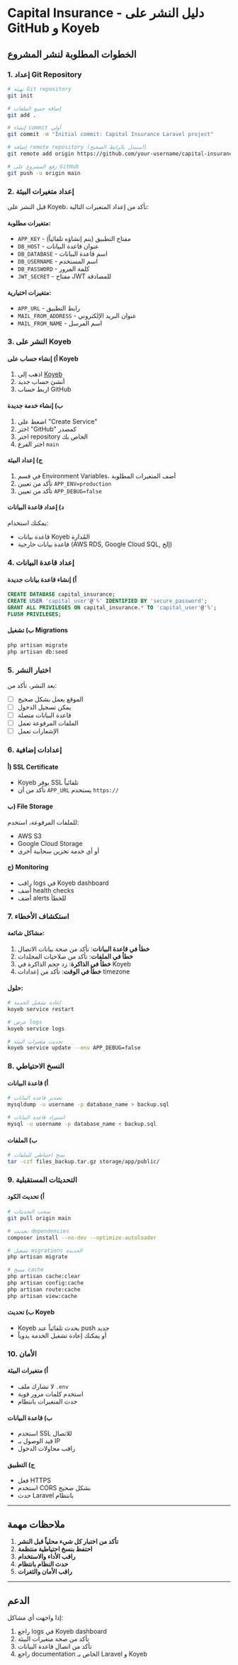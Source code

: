 # Capital Insurance - دليل النشر على GitHub و Koyeb

## الخطوات المطلوبة لنشر المشروع

### 1. إعداد Git Repository

```bash
# تهيئة Git repository
git init

# إضافة جميع الملفات
git add .

# إنشاء commit أولي
git commit -m "Initial commit: Capital Insurance Laravel project"

# إضافة remote repository (استبدل بالرابط الصحيح)
git remote add origin https://github.com/your-username/capital-insurance.git

# رفع المشروع على GitHub
git push -u origin main
```

### 2. إعداد متغيرات البيئة

قبل النشر على Koyeb، تأكد من إعداد المتغيرات التالية:

#### متغيرات مطلوبة:
- `APP_KEY` - مفتاح التطبيق (يتم إنشاؤه تلقائياً)
- `DB_HOST` - عنوان قاعدة البيانات
- `DB_DATABASE` - اسم قاعدة البيانات
- `DB_USERNAME` - اسم المستخدم
- `DB_PASSWORD` - كلمة المرور
- `JWT_SECRET` - مفتاح JWT للمصادقة

#### متغيرات اختيارية:
- `APP_URL` - رابط التطبيق
- `MAIL_FROM_ADDRESS` - عنوان البريد الإلكتروني
- `MAIL_FROM_NAME` - اسم المرسل

### 3. النشر على Koyeb

#### أ) إنشاء حساب على Koyeb
1. اذهب إلى [Koyeb](https://koyeb.com)
2. أنشئ حساب جديد
3. اربط حساب GitHub

#### ب) إنشاء خدمة جديدة
1. اضغط على "Create Service"
2. اختر "GitHub" كمصدر
3. اختر repository الخاص بك
4. اختر الفرع `main`

#### ج) إعداد البيئة
1. في قسم Environment Variables، أضف المتغيرات المطلوبة
2. تأكد من تعيين `APP_ENV=production`
3. تأكد من تعيين `APP_DEBUG=false`

#### د) إعداد قاعدة البيانات
يمكنك استخدام:
- قاعدة بيانات Koyeb المُدارة
- قاعدة بيانات خارجية (AWS RDS, Google Cloud SQL, إلخ)

### 4. إعداد قاعدة البيانات

#### أ) إنشاء قاعدة بيانات جديدة
```sql
CREATE DATABASE capital_insurance;
CREATE USER 'capital_user'@'%' IDENTIFIED BY 'secure_password';
GRANT ALL PRIVILEGES ON capital_insurance.* TO 'capital_user'@'%';
FLUSH PRIVILEGES;
```

#### ب) تشغيل Migrations
```bash
php artisan migrate
php artisan db:seed
```

### 5. اختبار النشر

بعد النشر، تأكد من:
- [ ] الموقع يعمل بشكل صحيح
- [ ] يمكن تسجيل الدخول
- [ ] قاعدة البيانات متصلة
- [ ] الملفات المرفوعة تعمل
- [ ] الإشعارات تعمل

### 6. إعدادات إضافية

#### أ) SSL Certificate
- Koyeb يوفر SSL تلقائياً
- تأكد من أن `APP_URL` يستخدم `https://`

#### ب) File Storage
للملفات المرفوعة، استخدم:
- AWS S3
- Google Cloud Storage
- أو أي خدمة تخزين سحابية أخرى

#### ج) Monitoring
- راقب logs في Koyeb dashboard
- أضف health checks
- أضف alerts للخطأ

### 7. استكشاف الأخطاء

#### مشاكل شائعة:
1. **خطأ في قاعدة البيانات**: تأكد من صحة بيانات الاتصال
2. **خطأ في الملفات**: تأكد من صلاحيات المجلدات
3. **خطأ في الذاكرة**: زد حجم الذاكرة في Koyeb
4. **خطأ في الوقت**: تأكد من إعدادات timezone

#### حلول:
```bash
# إعادة تشغيل الخدمة
koyeb service restart

# عرض logs
koyeb service logs

# تحديث متغيرات البيئة
koyeb service update --env APP_DEBUG=false
```

### 8. النسخ الاحتياطي

#### أ) قاعدة البيانات
```bash
# تصدير قاعدة البيانات
mysqldump -u username -p database_name > backup.sql

# استيراد قاعدة البيانات
mysql -u username -p database_name < backup.sql
```

#### ب) الملفات
```bash
# نسخ احتياطي للملفات
tar -czf files_backup.tar.gz storage/app/public/
```

### 9. التحديثات المستقبلية

#### أ) تحديث الكود
```bash
# سحب التحديثات
git pull origin main

# تحديث dependencies
composer install --no-dev --optimize-autoloader

# تشغيل migrations الجديدة
php artisan migrate

# مسح cache
php artisan cache:clear
php artisan config:cache
php artisan route:cache
php artisan view:cache
```

#### ب) تحديث Koyeb
- Koyeb يحدث تلقائياً عند push جديد
- أو يمكنك إعادة تشغيل الخدمة يدوياً

### 10. الأمان

#### أ) متغيرات البيئة
- لا تشارك ملف `.env`
- استخدم كلمات مرور قوية
- حدث المتغيرات بانتظام

#### ب) قاعدة البيانات
- استخدم SSL للاتصال
- قيد الوصول بـ IP
- راقب محاولات الدخول

#### ج) التطبيق
- فعل HTTPS
- استخدم CORS بشكل صحيح
- حدث Laravel بانتظام

---

## ملاحظات مهمة

1. **تأكد من اختبار كل شيء محلياً قبل النشر**
2. **احتفظ بنسخ احتياطية منتظمة**
3. **راقب الأداء والاستخدام**
4. **حدث النظام بانتظام**
5. **راقب الأمان والثغرات**

---

## الدعم

إذا واجهت أي مشاكل:
1. راجع logs في Koyeb dashboard
2. تأكد من صحة متغيرات البيئة
3. تأكد من اتصال قاعدة البيانات
4. راجع documentation الخاص بـ Laravel و Koyeb
